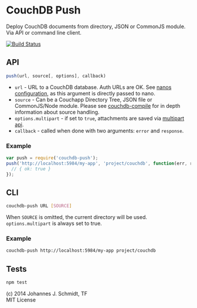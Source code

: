 # CouchDB Push
Deploy CouchDB documents from directory, JSON or CommonJS module.
Via API or command line client.

[![Build
Status](https://travis-ci.org/jo/couchdb-push.svg?branch=master)](http://travis-ci.org/jo/couchdb-push)


## API

```js
push(url, source[, options], callback)
```

* `url` - URL to a CouchDB database. Auth URLs are OK. See [nanos configuration](https://github.com/dscape/nano#configuration), as this argument is
directly passed to nano.
* `source` -  Can be a  Couchapp Directory Tree, JSON file or CommonJS/Node module. Please see [couchdb-compile](https://github.com/jo/couchdb-compile) for in depth information about source handling.
* `options.multipart` - if set to `true`, attachments are saved via [multipart api](http://docs.couchdb.org/en/latest/api/document/common.html#creating-multiple-attachments).
* `callback` - called when done with two arguments: `error` and `response`.

### Example

```js
var push = require('couchdb-push');
push('http://localhost:5984/my-app', 'project/couchdb', function(err, resp) {
  // { ok: true }
});
```


## CLI
```sh
couchdb-push URL [SOURCE]
```

When `SOURCE` is omitted, the current directory will be used.  
`options.multipart` is always set to true.

### Example

```sh
couchdb-push http://localhost:5984/my-app project/couchdb
```

## Tests
```sh
npm test
```

(c) 2014 Johannes J. Schmidt, TF  
MIT License
